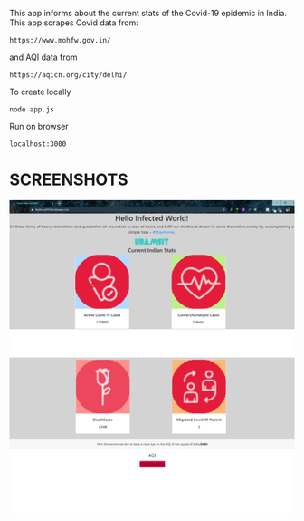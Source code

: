 This app informs about the current stats of the Covid-19 epidemic in India.<br>
This app scrapes Covid data from:
```
https://www.mohfw.gov.in/
```
and AQI data from
```
https://aqicn.org/city/delhi/
```
To create locally
```
node app.js
```
Run on browser
```
localhost:3000
```

<h1>SCREENSHOTS</h1>
<img src = "covid.png">
<img src = "covid2.png">
